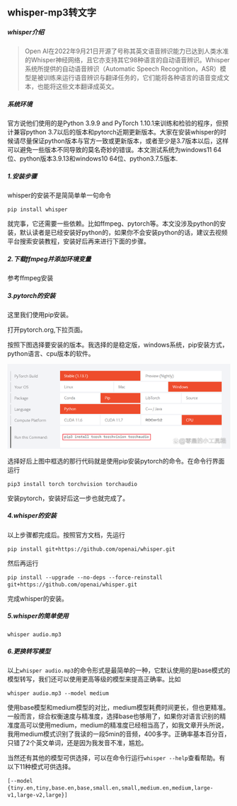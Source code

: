 ## whisper-mp3转文字

##### whisper介绍

> Open AI在2022年9月21日开源了号称其英文语音辨识能力已达到人类水准的Whisper神经网络，且它亦支持其它98种语言的自动语音辨识。Whisper系统所提供的自动语音辨识（Automatic Speech Recognition，ASR）模型是被训练来运行语音辨识与翻译任务的，它们能将各种语言的语音变成文本，也能将这些文本翻译成英文。

##### 系统环境

官方说他们使用的是Python 3.9.9 and PyTorch 1.10.1来训练和检验的程序，但预计兼容python 3.7以后的版本和pytorch近期更新版本。大家在安装whisper的时候请尽量保证python版本与官方一致或更新版本，或者至少是3.7版本以后，这样可以避免一些版本不同导致的莫名奇妙的错误。本文测试系统为windows11 64位、python版本3.9.13和windows10 64位、python3.7.5版本.

##### 1.安装步骤

whisper的安装不是简简单单一句命令

```
pip install whisper
```

就完事，它还需要一些依赖。比如ffmpeg、pytorch等。本文没涉及python的安装，默认读者是已经安装好python的，如果你不会安装python的话，建议去视频平台搜索安装教程，安装好后再来进行下面的步骤。

##### 2.下载ffmpeg并添加环境变量

参考ffmpeg安装

#####  3.pytorch的安装

这里我们使用pip安装。

打开pytorch.org,下拉页面。

按照下图选择要安装的版本。我选择的是稳定版，windows系统，pip安装方式，python语言、cpu版本的软件。



![img](../../../assets/09fa513d269759ee812819f01f3c3d1d6c22dfe0.png)



选择好后上图中框选的那行代码就是使用pip安装pytorch的命令。在命令行界面运行

```
pip3 install torch torchvision torchaudio
```

安装pytorch，安装好后这一步也就完成了。

##### 4.whisper的安装

以上步骤都完成后。按照官方文档，先运行

```
pip install git+https://github.com/openai/whisper.git
```

然后再运行

```
pip install --upgrade --no-deps --force-reinstall git+https://github.com/openai/whisper.git
```

完成whisper的安装。

##### 5.whisper的简单使用

```sh
whisper audio.mp3
```

##### 6.更换转写模型

以上`whisper audio.mp3`的命令形式是最简单的一种，它默认使用的是base模式的模型转写，我们还可以使用更高等级的模型来提高正确率。比如

```
whisper audio.mp3 --model medium
```

使用base模型和medium模型的对比，medium模型耗费时间更长，但也更精准。一般而言，综合权衡速度与精准度，选择base也够用了，如果你对语言识别的精准度高可以使用medium，medium的精准度已经相当高了，如我文章开头所说，我用medium模式识别了我读的一段5min的音频，400多字。正确率基本百分百，只错了2个英文单词，还是因为我发音不准，尴尬。



当然还有其他的模型可供选择，可以在命令行运行`whisper --help`查看帮助。有以下11种模式可供选择。

```
[--model {tiny.en,tiny,base.en,base,small.en,small,medium.en,medium,large-v1,large-v2,large}]
```